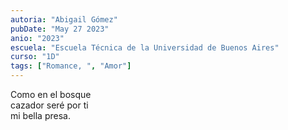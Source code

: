 ```yaml
---
autoria: "Abigail Gómez"
pubDate: "May 27 2023"
anio: "2023"
escuela: "Escuela Técnica de la Universidad de Buenos Aires"
curso: "1D"
tags: ["Romance, ", "Amor"] 
---
```


Como en el bosque\
cazador seré por ti\
mi bella presa.
